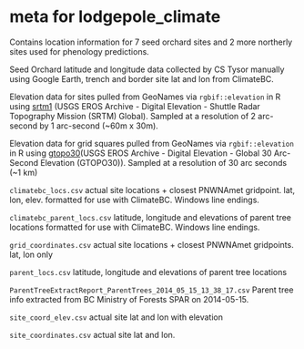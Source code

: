 # meta for lodgepole_climate 

Contains location information for 7 seed orchard sites and 2 more northerly sites used for phenology predictions. 

Seed Orchard latitude and longitude data collected by CS Tysor manually using Google Earth, trench and border site lat and lon from ClimateBC. 

Elevation data for sites pulled from GeoNames via `rgbif::elevation` in R using [srtm1](https://doi.org/10.5066/F7PR7TFT) (USGS EROS Archive - Digital Elevation - Shuttle Radar Topography Mission (SRTM) Global). Sampled at a resolution of 2 arc-second by 1 arc-second (~60m x 30m).

Elevation data for grid squares pulled from GeoNames via `rgbif::elevation` in R using [gtopo30](https://doi.org/10.5066/F7DF6PQS)(USGS EROS Archive - Digital Elevation - Global 30 Arc-Second Elevation (GTOPO30)). Sampled at a resolution of 30 arc seconds (~1 km)

`climatebc_locs.csv` actual site locations + closest PNWNAmet gridpoint. lat, lon, elev. formatted for use with ClimateBC. Windows line endings.

`climatebc_parent_locs.csv` latitude, longitude and elevations of parent tree locations formatted for use with ClimateBC. Windows line endings.

`grid_coordinates.csv` actual site locations + closest PNWNAmet gridpoints. lat, lon only

`parent_locs.csv` latitude, longitude and elevations of parent tree locations

`ParentTreeExtractReport_ParentTrees_2014_05_15_13_38_17.csv` Parent tree info extracted from BC Ministry of Forests SPAR on 2014-05-15. 

`site_coord_elev.csv` actual site lat and lon with elevation

`site_coordinates.csv` actual site lat and lon. 
